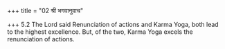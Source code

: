 +++
title = "02 श्री भगवानुवाच"

+++
5.2 The Lord said Renunciation of actions and Karma Yoga, both lead to
the highest excellence. But, of the two, Karma Yoga excels the
renunciation of actions.
